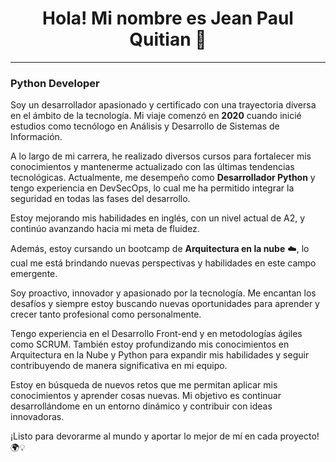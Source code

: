 # <center>Hola! Mi nombre es Jean Paul Quitian 👋
---
### Python Developer 

Soy un desarrollador apasionado y certificado con una trayectoria diversa en el ámbito de la tecnología. Mi viaje comenzó en **2020** cuando inicié estudios como tecnólogo en Análisis y Desarrollo de Sistemas de Información.

A lo largo de mi carrera, he realizado diversos cursos para fortalecer mis conocimientos y mantenerme actualizado con las últimas tendencias tecnológicas. Actualmente, me desempeño como **Desarrollador Python** y tengo experiencia en DevSecOps, lo cual me ha permitido integrar la seguridad en todas las fases del desarrollo.

Estoy mejorando mis habilidades en inglés, con un nivel actual de A2, y continúo avanzando hacia mi meta de fluidez.

Además, estoy cursando un bootcamp de **Arquitectura en la nube** ☁️, lo cual me está brindando nuevas perspectivas y habilidades en este campo emergente.

Soy proactivo, innovador y apasionado por la tecnología. Me encantan los desafíos y siempre estoy buscando nuevas oportunidades para aprender y crecer tanto profesional como personalmente.

Tengo experiencia en el Desarrollo Front-end y en metodologías ágiles como SCRUM. También estoy profundizando mis conocimientos en Arquitectura en la Nube y Python para expandir mis habilidades y seguir contribuyendo de manera significativa en mi equipo.

Estoy en búsqueda de nuevos retos que me permitan aplicar mis conocimientos y aprender cosas nuevas. Mi objetivo es continuar desarrollándome en un entorno dinámico y contribuir con ideas innovadoras.

¡Listo para devorarme al mundo y aportar lo mejor de mí en cada proyecto! 🌍💡
